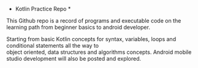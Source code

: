 * Kotlin Practice Repo *

This Github repo is a record of programs and executable code on the learning path from beginner basics to android developer. 

Starting from basic Kotlin concepts for syntax, variables, loops and conditional statements all the way to  
object oriented, data structures and algorithms concepts. Android mobile studio development will also be posted and explored.
